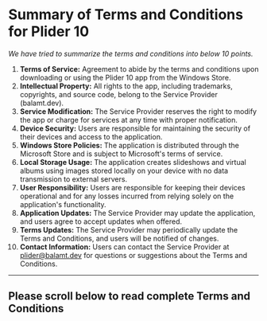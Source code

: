 # Summary of Terms and Conditions for Plider 10

*We have tried to summarize the terms and conditions into below 10 points.*

1. **Terms of Service:** Agreement to abide by the terms and conditions upon downloading or using the Plider 10 app from the Windows Store.
2. **Intellectual Property:** All rights to the app, including trademarks, copyrights, and source code, belong to the Service Provider (balamt.dev).
3. **Service Modification:** The Service Provider reserves the right to modify the app or charge for services at any time with proper notification.
4. **Device Security:** Users are responsible for maintaining the security of their devices and access to the application.
5. **Windows Store Policies:** The application is distributed through the Microsoft Store and is subject to Microsoft's terms of service.
6. **Local Storage Usage:** The application creates slideshows and virtual albums using images stored locally on your device with no data transmission to external servers.
7. **User Responsibility:** Users are responsible for keeping their devices operational and for any losses incurred from relying solely on the application's functionality.
8. **Application Updates:** The Service Provider may update the application, and users agree to accept updates when offered.
9. **Terms Updates:** The Service Provider may periodically update the Terms and Conditions, and users will be notified of changes.
10. **Contact Information:** Users can contact the Service Provider at [plider@balamt.dev](mailto:plider@balamt.dev) for questions or suggestions about the Terms and Conditions.

----------------------------------------------------------

## Please scroll below to read complete Terms and Conditions
